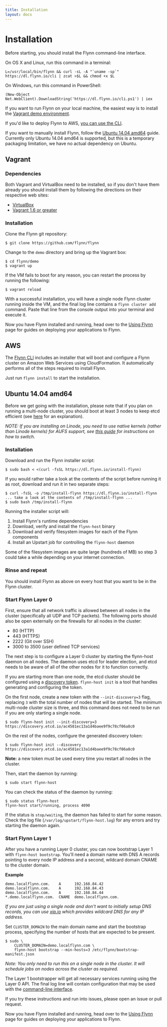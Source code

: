 ```yaml
---
title: Installation
layout: docs
---
```


# Installation

Before starting, you should install the Flynn command-line interface.

On OS X and Linux, run this command in a terminal:

```text
L=/usr/local/bin/flynn && curl -sL -A "`uname -sp`" https://dl.flynn.io/cli | zcat >$L && chmod +x $L
```

On Windows, run this command in PowerShell:

```text
(New-Object Net.WebClient).DownloadString('https://dl.flynn.io/cli.ps1') | iex
```

If you want to run Flynn on your local machine, the easiest way is to install the
[Vagrant demo environment](#vagrant).

If you'd like to deploy Flynn to AWS, [you can use the CLI](#aws).

If you want to manually install Flynn, follow the [Ubuntu 14.04 amd64](#ubuntu-14.04-amd64) guide.
Currently only Ubuntu 14.04 amd64 is supported, but this is a temporary packaging limitation, we
have no actual dependency on Ubuntu.

## Vagrant

### Dependencies

Both Vagrant and VirtualBox need to be installed, so if you don't have them already you should
install them by following the directions on their respective web sites:

* [VirtualBox](https://www.virtualbox.org/)
* [Vagrant 1.6 or greater](http://www.vagrantup.com/)

### Installation

Clone the Flynn git repository:

```
$ git clone https://github.com/flynn/flynn
```

Change to the `demo` directory and bring up the Vagrant box:

```
$ cd flynn/demo
$ vagrant up
```

If the VM fails to boot for any reason, you can restart the process by running the following:

```
$ vagrant reload
```

With a successful installation, you will have a single node Flynn cluster running inside the VM,
and the final log line contains a `flynn cluster add` command. Paste that line from the console
output into your terminal and execute it.

Now you have Flynn installed and running, head over to the [Using Flynn](/docs)
page for guides on deploying your applications to Flynn.


## AWS

The [Flynn CLI](https://cli.flynn.io) includes an installer that will boot and
configure a Flynn cluster on Amazon Web Services using CloudFormation. It
automatically performs all of the steps required to install Flynn.

Just run `flynn install` to start the installation.


## Ubuntu 14.04 amd64

Before we get going with the installation, please note that if you plan on running a multi-node
cluster, you should boot at least 3 nodes to keep etcd efficient
(see [here](https://github.com/coreos/etcd/blob/v0.4.6/Documentation/optimal-cluster-size.md) for
an explanation).

*NOTE: If you are installing on Linode, you need to use native kernels (rather than
Linode kernels) for AUFS support, see [this guide](https://www.linode.com/docs/tools-reference/custom-kernels-distros/run-a-distributionsupplied-kernel-with-pvgrub)
for instructions on how to switch.*

### Installation

Download and run the Flynn installer script:

```
$ sudo bash < <(curl -fsSL https://dl.flynn.io/install-flynn)
```

If you would rather take a look at the contents of the script before running it as root, download and
run it in two separate steps:

```
$ curl -fsSL -o /tmp/install-flynn https://dl.flynn.io/install-flynn
... take a look at the contents of /tmp/install-flynn ...
$ sudo bash /tmp/install-flynn
```

Running the installer script will:

1. Install Flynn's runtime dependencies
2. Download, verify and install the `flynn-host` binary
3. Download and verify filesystem images for each of the Flynn components
4. Install an Upstart job for controlling the `flynn-host` daemon

Some of the filesystem images are quite large (hundreds of MB) so step 3 could take a while depending on
your internet connection.

### Rinse and repeat

You should install Flynn as above on every host that you want to be in the Flynn cluster.

### Start Flynn Layer 0

First, ensure that all network traffic is allowed between all nodes in the cluster (specifically
all UDP and TCP packets). The following ports should also be open externally on the firewalls
for all nodes in the cluster:

* 80 (HTTP)
* 443 (HTTPS)
* 2222 (Git over SSH)
* 3000 to 3500 (user defined TCP services)

The next step is to configure a Layer 0 cluster by starting the flynn-host daemon on all
nodes. The daemon uses etcd for leader election, and etcd needs to be aware of all of the
other nodes for it to function correctly.

If you are starting more than one node, the etcd cluster should be configured
using a [discovery
token](https://coreos.com/docs/cluster-management/setup/etcd-cluster-discovery/).
`flynn-host init` is a tool that handles generating and configuring the token.

On the first node, create a new token with the `--init-discovery=3` flag,
replacing `3` with the total number of nodes that will be started. The minimum
multi-node cluster size is three, and this command does not need to be run if
you are only starting a single node.

```
$ sudo flynn-host init --init-discovery=3
https://discovery.etcd.io/ac4581ec13a1d4baee9f9c78cf06a8c0
```

On the rest of the nodes, configure the generated discovery token:

```
$ sudo flynn-host init --discovery https://discovery.etcd.io/ac4581ec13a1d4baee9f9c78cf06a8c0
```

**Note:** a new token must be used every time you restart all nodes in the
cluster.

Then, start the daemon by running:

```
$ sudo start flynn-host
```

You can check the status of the daemon by running:

```
$ sudo status flynn-host
flynn-host start/running, process 4090
```

If the status is `stop/waiting`, the daemon has failed to start for some reason. Check the
log file (`/var/log/upstart/flynn-host.log`) for any errors and try starting the daemon
again.

### Start Flynn Layer 1

After you have a running Layer 0 cluster, you can now bootstrap Layer 1 with
`flynn-host bootstrap`. You'll need a domain name with DNS A records pointing to
every node IP address and a second, wildcard domain CNAME to the cluster domain.

**Example**

```
demo.localflynn.com.    A      192.168.84.42
demo.localflynn.com.    A      192.168.84.43
demo.localflynn.com.    A      192.168.84.44
*.demo.localflynn.com.  CNAME  demo.localflynn.com.
```

*If you are just using a single node and don't want to initially setup DNS
records, you can use [xip.io](http://xip.io) which provides wildcard DNS for
any IP address.*

Set `CLUSTER_DOMAIN` to the main domain name and start the bootstrap process,
specifying the number of hosts that are expected to be present.

```
$ sudo \
    CLUSTER_DOMAIN=demo.localflynn.com \
    flynn-host bootstrap --min-hosts=3 /etc/flynn/bootstrap-manifest.json
```

*Note: You only need to run this on a single node in the cluster. It will
schedule jobs on nodes across the cluster as required.*

The Layer 1 bootstrapper will get all necessary services running using the Layer
0 API. The final log line will contain configuration that may be used with the
[command-line interface](/docs/cli).

If you try these instructions and run into issues, please open an issue or pull
request.

Now you have Flynn installed and running, head over to the [Using Flynn](/docs)
page for guides on deploying your applications to Flynn.
